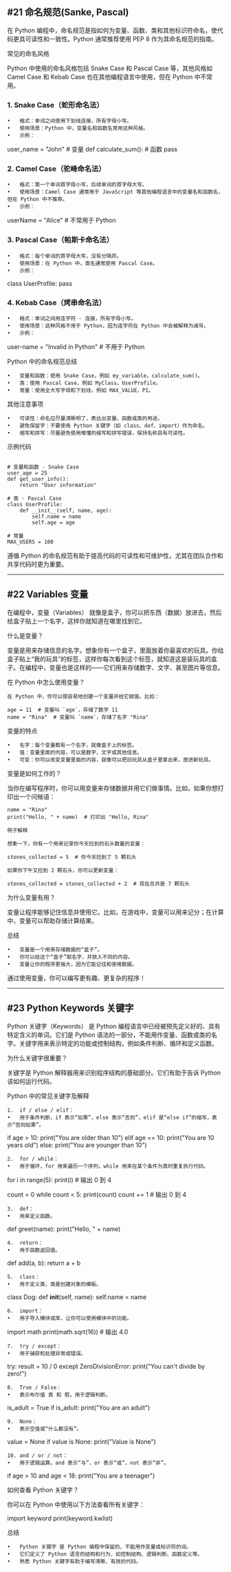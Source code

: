 ## #21 命名规范(Sanke, Pascal)

在 Python 编程中，命名规范是指如何为变量、函数、类和其他标识符命名，使代码更具可读性和一致性。Python 通常推荐使用 PEP 8 作为其命名规范的指南。

常见的命名风格

Python 中使用的命名风格包括 Snake Case 和 Pascal Case 等，其他风格如 Camel Case 和 Kebab Case 也在其他编程语言中使用，但在 Python 中不常用。

### 1. Snake Case（蛇形命名法）

	•	格式：单词之间使用下划线连接，所有字母小写。
	•	使用场景：Python 中，变量名和函数名常用这种风格。
	•	示例：

user_name = "John"   # 变量
def calculate_sum(): # 函数
    pass



### 2. Camel Case（驼峰命名法）

	•	格式：第一个单词首字母小写，后续单词的首字母大写。
	•	使用场景：Camel Case 通常用于 JavaScript 等其他编程语言中的变量名和函数名，但在 Python 中不推荐。
	•	示例：

userName = "Alice"  # 不常用于 Python



### 3. Pascal Case（帕斯卡命名法）

	•	格式：每个单词的首字母大写，没有分隔符。
	•	使用场景：在 Python 中，类名通常使用 Pascal Case。
	•	示例：

class UserProfile:
    pass



### 4. Kebab Case（烤串命名法）

	•	格式：单词之间用连字符 - 连接，所有字母小写。
	•	使用场景：这种风格不用于 Python，因为连字符在 Python 中会被解释为减号。
	•	示例：

user-name = "Invalid in Python"  # 不用于 Python



Python 中的命名规范总结

	•	变量和函数：使用 Snake Case，例如 my_variable，calculate_sum()。
	•	类：使用 Pascal Case，例如 MyClass，UserProfile。
	•	常量：使用全大写字母和下划线，例如 MAX_VALUE，PI。

其他注意事项

	•	可读性：命名应尽量清晰明了，表达出变量、函数或类的用途。
	•	避免保留字：不要使用 Python 关键字（如 class、def、import）作为命名。
	•	缩写和拼写：尽量避免使用难懂的缩写和拼写错误，保持名称具有可读性。

示例代码
```

# 变量和函数 - Snake Case
user_age = 25
def get_user_info():
    return "User information"

# 类 - Pascal Case
class UserProfile:
    def __init__(self, name, age):
        self.name = name
        self.age = age

# 常量
MAX_USERS = 100
```

遵循 Python 的命名规范有助于提高代码的可读性和可维护性，尤其在团队合作和共享代码时更为重要。

---

## #22 Variables 变量

在编程中，变量（Variables） 就像是盒子，你可以把东西（数据）放进去，然后给盒子贴上一个名字，这样你就知道在哪里找到它。

什么是变量？

变量是用来存储信息的名字。想象你有一个盒子，里面放着你最喜欢的玩具。你给盒子贴上“我的玩具”的标签，这样你每次看到这个标签，就知道这是装玩具的盒子。在编程中，变量也是这样的——它们用来存储数字、文字、甚至图片等信息。

在 Python 中怎么使用变量？

```
在 Python 中，你可以很容易地创建一个变量并给它赋值。比如：

age = 11  # 变量叫 `age`，存储了数字 11
name = "Rina"  # 变量叫 `name`，存储了名字 "Rina"
```

变量的特点

	•	名字：每个变量都有一个名字，就像盒子上的标签。
	•	值：变量里面的内容，可以是数字、文字或其他信息。
	•	可变：你可以改变变量里面的内容，就像可以把旧玩具从盒子里拿出来，放进新玩具。

变量是如何工作的？

当你在编写程序时，你可以用变量来存储数据并用它们做事情。比如，如果你想打印出一个问候语：
```
name = "Rina"
print("Hello, " + name)  # 打印出 "Hello, Rina"

例子解释

想象一下，你有一个用来记录你今天捡到的石头数量的变量：

stones_collected = 5  # 你今天捡到了 5 颗石头

如果你下午又捡到 2 颗石头，你可以更新变量：

stones_collected = stones_collected + 2  # 现在总共是 7 颗石头
```

为什么变量有用？

变量让程序能够记住信息并使用它。比如，在游戏中，变量可以用来记分；在计算中，变量可以帮助存储计算结果。

总结

	•	变量是一个用来存储数据的“盒子”。
	•	你可以给这个“盒子”取名字，并放入不同的内容。
	•	变量让你的程序更强大，因为它能记住和使用数据。

通过使用变量，你可以编写更有趣、更复杂的程序！

---



## #23 Python Keywords 关键字
Python 关键字（Keywords） 是 Python 编程语言中已经被预先定义好的、具有特定含义的单词。它们是 Python 语法的一部分，不能用作变量、函数或类的名字。关键字用来表示特定的功能或控制结构，例如条件判断、循环和定义函数。

为什么关键字很重要？

关键字是 Python 解释器用来识别程序结构的基础部分。它们有助于告诉 Python 该如何运行代码。

Python 中的常见关键字及解释

	1.	if / else / elif：
	•	用于条件判断，if 表示“如果”，else 表示“否则”，elif 是“else if”的缩写，表示“否则如果”。

if age > 10:
    print("You are older than 10")
elif age == 10:
    print("You are 10 years old")
else:
    print("You are younger than 10")


	2.	for / while：
	•	用于循环，for 用来遍历一个序列，while 用来在某个条件为真时重复执行代码。

for i in range(5):
    print(i)  # 输出 0 到 4

count = 0
while count < 5:
    print(count)
    count += 1  # 输出 0 到 4


	3.	def：
	•	用来定义函数。

def greet(name):
    print("Hello, " + name)


	4.	return：
	•	用于函数返回值。

def add(a, b):
    return a + b


	5.	class：
	•	用于定义类，类是创建对象的模板。

class Dog:
    def __init__(self, name):
        self.name = name


	6.	import：
	•	用于导入模块或库，让你可以使用模块中的功能。

import math
print(math.sqrt(16))  # 输出 4.0


	7.	try / except：
	•	用于捕获和处理异常或错误。

try:
    result = 10 / 0
except ZeroDivisionError:
    print("You can't divide by zero!")


	8.	True / False：
	•	表示布尔值 真 和 假，用于逻辑判断。

is_adult = True
if is_adult:
    print("You are an adult")


	9.	None：
	•	表示空值或“什么都没有”。

value = None
if value is None:
    print("Value is None")


	10.	and / or / not：
	•	用于逻辑运算。and 表示“与”，or 表示“或”，not 表示“非”。

if age > 10 and age < 18:
    print("You are a teenager")



如何查看 Python 关键字？

你可以在 Python 中使用以下方法查看所有关键字：

import keyword
print(keyword.kwlist)

总结

	•	Python 关键字 是 Python 编程中保留的、不能用作变量或标识符的词。
	•	它们定义了 Python 语言的结构和行为，如控制结构、逻辑判断、函数定义等。
	•	熟悉 Python 关键字有助于编写清晰、有效的代码。
